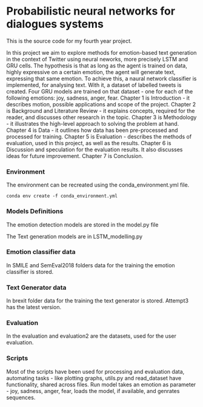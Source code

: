# Probabilistic neural networks for dialogues systems

This is the source code for my fourth year project.

In this project we aim to explore methods for emotion-based text generation in the context of Twitter using neural neworks, more precisely LSTM and GRU cells. 
The hypothesis is that as long as the agent is trained on data, highly expressive on a certain emotion, the agent will generate text, expressing that same emotion.
To achieve this, a naural network classifier is implemented, for analysing text. With it, a dataset of labelled tweets is created.
Four GRU models are trained on that dataset - one for each of the following emotions: joy, sadness, anger, fear. Chapter 1 is Introduction - 
it describes motion, possible applications and scope of the project. Chapter 2 is Background and Literature Review - it explains 
concepts, required for the reader, and discusses other research in the topic. Chapter 3 is Methodology - it illustrates the high-level
approach to solving the problem at hand. Chapter 4 is Data - it outlines how data has been pre-processed and processed for training.
Chapter 5 is Evaluation - describes the methods of evaluation, used in this project, as well as the results. Chapter 6 is Discussion 
and speculation for the evaluation results. It also discusses ideas for future improvement. Chapter 7 is Conclusion.


### Environment
The environment can be recreated using the conda_environment.yml file.
```
conda env create -f conda_environment.yml
```

### Models Definitions
The emotion detection models are stored in the model.py file

The Text generation models are in LSTM_modelling.py

### Emotion classifier data
In SMILE and SemEval2018 folders data for the training the emotion classifier is stored.

### Text Generator data
In brexit folder data for the training the text generator is stored. Attempt3 has the latest version.

### Evaluation
In the evaluation and evaluation2 are the datasets, used for the user evaluation. 

### Scripts
Most of the scripts have been used for processing and evaluation data, automating tasks - 
like plotting graphs, utils.py and read_dataset have functionality, shared across files. 
Run model takes an emotion as parameter - joy, sadness, anger, fear, loads the model, if available, and genrates
sequences. 
